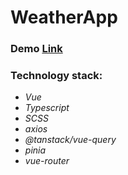 # WeatherApp

### Demo [Link](https://annrize.github.io/weather-app/)

### **Technology stack:**

-  _Vue_
-  _Typescript_
-  _SCSS_
-  _axios_
-  _@tanstack/vue-query_
-  _pinia_
-  _vue-router_

